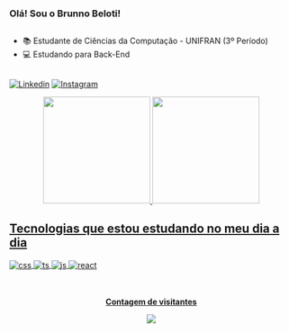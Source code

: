 ### Olá! Sou o Brunno Beloti!
##
- 📚 Estudante de Ciências da Computação - UNIFRAN (3º Período)
- 💻 Estudando para Back-End
##

[![ Linkedin ](https://img.shields.io/badge/LinkedIn-0077B5?style=for-the-badge&logo=linkedin&logoColor=white)](https://www.linkedin.com/in/brunno-beloti-433425232/)
[![ Instagram ](https://img.shields.io/badge/Instagram-E4405F?style=for-the-badge&logo=instagram&logoColor=white)](https://instagram.com/sujeitoprogramador)

  
<div align="center">
  <a href="https://github.com/brunnobeloti">
  <img height="190em" src="https://github-readme-stats.vercel.app/api?username=brunnobeloti&show_icons=true&theme=radical&include_all_commits=true&count_private=true"/>
  <img height="190em" src="https://github-readme-stats.vercel.app/api/top-langs/?username=brunnobeloti&layout=compact&langs_count=7&theme=radical"/>
</div>

##  Tecnologias que estou estudando no meu dia a dia

<div style="display: inline_block">
  <img align="center" alt="css" src="https://img.shields.io/badge/Python-14354C?style=for-the-badge&logo=python&logoColor=white" />
  <img align="center" alt="ts" src="https://img.shields.io/badge/Flask-000000?style=for-the-badge&logo=flask&logoColor=white" />
  <img align="center" alt="js" src="https://img.shields.io/badge/Java-ED8B00?style=for-the-badge&logo=java&logoColor=white" />
  <img align="center" alt="react" src="https://img.shields.io/badge/MySQL-00000F?style=for-the-badge&logo=mysql&logoColor=white" />
</div><br/>


<div align="center">
<br><p align="center"><b>Contagem de visitantes</b></p>  
<p align="center"><img align="center" src="https://profile-counter.glitch.me/{brunnobeloti}/count.svg" /></p>
<br>
</div>
  

